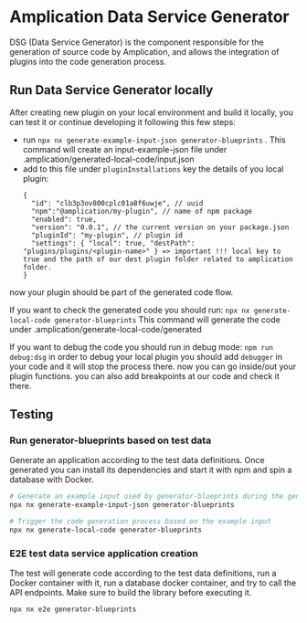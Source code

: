 # Amplication Data Service Generator

DSG (Data Service Generator) is the component responsible for the generation of source code by Amplication, and allows the integration of plugins into the code generation process.

## Run Data Service Generator locally

After creating new plugin on your local environment and build it locally, you can test it or continue developing it following this few steps:

* run ```npx nx generate-example-input-json generator-blueprints``` . This command will create an input-example-json file under .amplication/generated-local-code/input.json
* add to this file under `pluginInstallations` key the details of you local plugin:
  ```
  {
    "id": "clb3p3ov800cplc01a8f6uwje", // uuid
    "npm":"@amplication/my-plugin", // name of npm package
    "enabled": true,
    "version": "0.0.1", // the current version on your package.json
    "pluginId": "my-plugin", // plugin id
    "settings": { "local": true, "destPath": "plugins/plugins/<plugin-name>" } => important !!! local key to true and the path of our dest plugin folder related to amplication folder.
  }
  ```
now your plugin should be part of the generated code flow.

If you want to check the generated code you should run:
`npx nx generate-local-code generator-blueprints`
This command will generate the code under .amplication/generate-local-code/generated

If you want to debug the code you should run in debug mode: 
`npm run debug:dsg`
in order to debug your local plugin you should add `debugger` in your code and it will stop the process there. now you can go inside/out your plugin functions. you can also add breakpoints at our code and check it there.


## Testing

### Run generator-blueprints based on test data

Generate an application according to the test data definitions. Once generated you can install its dependencies and start it with npm and spin a database with Docker.

```sh
# Generate an example input used by generator-blueprints during the generation process
npx nx generate-example-input-json generator-blueprints

# Trigger the code generation process based on the example input
npx nx generate-local-code generator-blueprints
```

### E2E test data service application creation

The test will generate code according to the test data definitions, run a Docker container with it, run a database docker container, and try to call the API endpoints. Make sure to build the library before executing it.

```
npx nx e2e generator-blueprints
```
